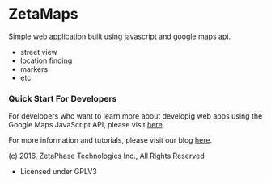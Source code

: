 # ZetaMaps
Simple web application built using javascript and google maps api.
- street view
- location finding
- markers
- etc.

### Quick Start For Developers

For developers who want to learn more about developig web apps using the Google Maps JavaScript API, please visit <a href="https://blog.zetaphase.io/index.php/2016/06/27/google-maps-javascript-api-tutorial-setup/">here</a>.

For more information and tutorials, please visit our blog [here](blog.zetaphase.io).

(c) 2016, ZetaPhase Technologies Inc., All Rights Reserved
- Licensed under GPLV3

